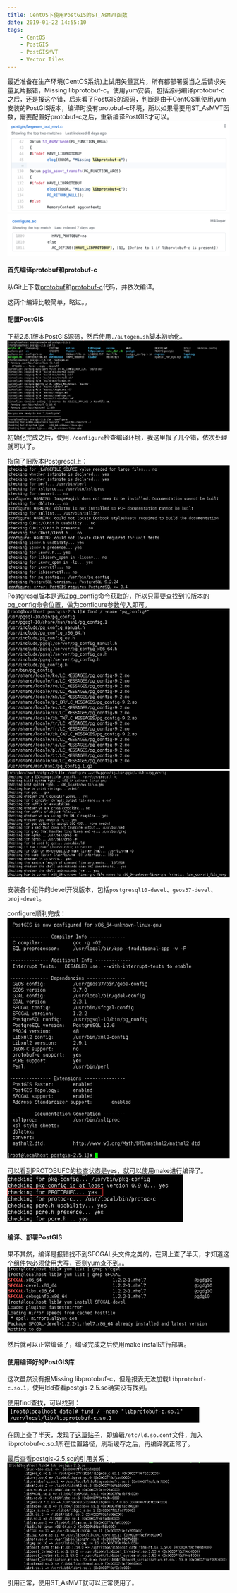 ```yaml
---
title: CentOS下使用PostGIS的ST_AsMVT函数
date: 2019-01-22 14:55:10
tags: 
	- CentOS
	- PostGIS
	- PostGISMVT
	- Vector Tiles
---
```


最近准备在生产环境(CentOS系统)上试用矢量瓦片，所有都部署妥当之后请求矢量瓦片报错，Missing  libprotobuf-c。使用yum安装，包括源码编译protobuf-c之后，还是报这个错，后来看了PostGIS的源码，判断是由于CentOS里使用yum安装的PostGIS版本，编译时没有protobuf-c环境，所以如果需要用ST_AsMVT函数，需要配置好protobuf-c之后，重新编译PostGIS才可以。
![源码](centospostgismvt/1.png)
![源码](centospostgismvt/2.png)

#### 首先编译protobuf和protobuf-c
从Git上下载[protobuf](https://github.com/protocolbuffers/protobuf)和[protobuf-c](https://github.com/protobuf-c/protobuf-c)代码，并依次编译。

这两个编译比较简单，略过。。

#### 配置PostGIS
下载2.5.1版本PostGIS源码，然后使用`./autogen.sh`脚本初始化。
![初始化](centospostgismvt/3.png)
初始化完成之后，使用`./configure`检查编译环境，我这里报了几个错，依次处理就可以了。

指向了旧版本Postgresql上：
![环境检查](centospostgismvt/4.png)
Postgresql版本是通过pg_config命令获取的，所以只需要查找到10版本的pg_config命令位置，做为configure参数传入即可。
![环境检查](centospostgismvt/5.png)
![环境检查](centospostgismvt/6.png)

安装各个组件的devel开发版本，包括`postgresql10-devel`、`geos37-devel`、`proj-devel`。

configure顺利完成：
![环境检查](centospostgismvt/7.png)

可以看到PROTOBUFC的检查状态是yes，就可以使用make进行编译了。
![环境检查](centospostgismvt/8.png)

#### 编译、部署PostGIS
果不其然，编译是报错找不到SFCGAL头文件之类的，在网上查了半天，才知道这个组件包必须使用大写，否则yum查不到。。
![编译报错](centospostgismvt/9.png)

然后就可以正常编译了，编译完成之后使用make install进行部署。

#### 使用编译好的PostGIS库
这次虽然没有报Missing libprotobuf-c，但是报表无法加载`libprotobuf-c.so.1`，使用ldd查看postgis-2.5.so确实没有找到。

使用find查找，可以找到：
![引用报错](centospostgismvt/10.png)

在网上查了半天，发现了[这篇贴子](https://www.jianshu.com/p/e08dbc60a3b2)，即编辑`/etc/ld.so.conf`文件，加入libprotobuf-c.so.1所在位置路径，刷新缓存之后，再编译就正常了。

最后查看postgis-2.5.so的引用关系：
![引用报错](centospostgismvt/11.png)

引用正常，使用ST_AsMVT就可以正常使用了。